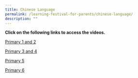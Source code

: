 ```yaml
---
title: Chinese Language
permalink: /learning-festival-for-parents/chinese-language/
description: ""
---
```

<p><strong>Click on the following links to access the videos. </strong></p>
<p><a href="https://youtu.be/83AT5UwNI5Q" rel="noopener">Primary 1 and 2</a></p>
<p><a href="https://youtu.be/JEIpTosuhis" rel="noopener">Primary 3 and 4</a></p>
<p><a href="https://youtu.be/8mJlHpa1fYk" rel="noopener">Primary 5</a></p>
<p><a href="https://youtu.be/Dg18z0Kr6dk" rel="noopener">Primary 6</a></p>